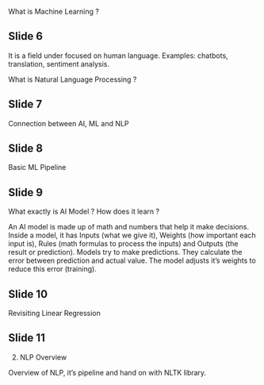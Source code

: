 What is Machine Learning ?

<number>

## Slide 6
It is a field under focused on human language.
Examples: chatbots, translation, sentiment analysis.

What is Natural Language Processing ?

<number>

## Slide 7
Connection between AI, ML and NLP

<number>

## Slide 8
Basic ML Pipeline

<number>

## Slide 9
What exactly is AI Model ? How does it learn ?

<number>

An AI model is made up of math and numbers that help it make decisions.
Inside a model, it has Inputs (what we give it), Weights (how important each input is), Rules (math formulas to process the inputs) and Outputs (the result or prediction).
Models try to make predictions.
They calculate the error between prediction and actual value.
The model adjusts it’s weights to reduce this error (training).

## Slide 10
Revisiting Linear Regression

<number>

## Slide 11
02. NLP Overview

Overview of NLP, it’s pipeline and hand on with NLTK library.

<number>